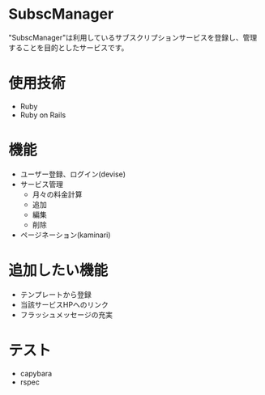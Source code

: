 # SubscManager
"SubscManager"は利用しているサブスクリプションサービスを登録し、管理することを目的としたサービスです。

# 使用技術
* Ruby
* Ruby on Rails

# 機能
* ユーザー登録、ログイン(devise)
* サービス管理
    * 月々の料金計算
    * 追加
    * 編集
    * 削除
* ページネーション(kaminari)

# 追加したい機能
* テンプレートから登録
* 当該サービスHPへのリンク
* フラッシュメッセージの充実

# テスト
* capybara
* rspec